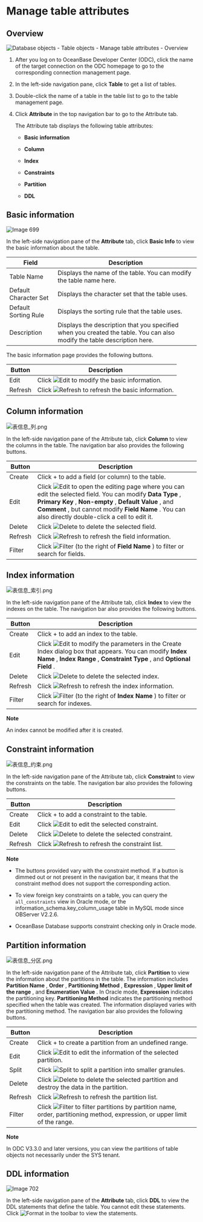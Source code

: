 Manage table attributes 
============================================



Overview 
-----------------------------

![Database objects - Table objects - Manage table attributes - Overview](https://help-static-aliyun-doc.aliyuncs.com/assets/img/en-US/0560960461/p358285.png)

1. After you log on to OceanBase Developer Center (ODC), click the name of the target connection on the ODC homepage to go to the corresponding connection management page.

   

2. In the left-side navigation pane, click **Table** to get a list of tables.

   

3. Double-click the name of a table in the table list to go to the table management page.

   

4. Click **Attribute** in the top navigation bar to go to the Attribute tab. 

   The Attribute tab displays the following table attributes:
   * **Basic information**

     
   
   * **Column**

     
   
   * **Index**

     
   
   * **Constraints**

     
   
   * **Partition**

     
   
   * **DDL**

     
   

   




Basic information 
--------------------------------------

![Image 699](https://help-static-aliyun-doc.aliyuncs.com/assets/img/en-US/0560960461/p281788.png)

In the left-side navigation pane of the **Attribute** tab, click **Basic Info** to view the basic information about the table.


|         Field         |                                                       Description                                                       |
|-----------------------|-------------------------------------------------------------------------------------------------------------------------|
| Table Name            | Displays the name of the table. You can modify the table name here.                                                     |
| Default Character Set | Displays the character set that the table uses.                                                                         |
| Default Sorting Rule  | Displays the sorting rule that the table uses.                                                                          |
| Description           | Displays the description that you specified when you created the table. You can also modify the table description here. |



The basic information page provides the following buttons.


| Button  |                                                               Description                                                               |
|---------|-----------------------------------------------------------------------------------------------------------------------------------------|
| Edit    | Click ![Edit](https://help-static-aliyun-doc.aliyuncs.com/assets/img/en-US/4411843561/p412792.jpg) to modify the basic information.     |
| Refresh | Click ![Refresh](https://help-static-aliyun-doc.aliyuncs.com/assets/img/en-US/8265511561/p412817.jpg) to refresh the basic information. |



Column information 
---------------------------------------

![表信息_列.png](https://help-static-aliyun-doc.aliyuncs.com/assets/img/en-US/6229586261/p138314.png "表信息_列.png")

In the left-side navigation pane of the Attribute tab, click **Column** to view the columns in the table. The navigation bar also provides the following buttons.


| Button  |                                                                                                                                                                            Description                                                                                                                                                                             |
|---------|--------------------------------------------------------------------------------------------------------------------------------------------------------------------------------------------------------------------------------------------------------------------------------------------------------------------------------------------------------------------|
| Create  | Click + to add a field (or column) to the table.                                                                                                                                                                                                                                                                                                                   |
| Edit    | Click ![Edit](https://help-static-aliyun-doc.aliyuncs.com/assets/img/en-US/4411843561/p412792.jpg) to open the editing page where you can edit the selected field. You can modify **Data Type** , **Primary Key** , **Non-empty** , **Default Value** , and **Comment** , but cannot modify **Field Name** . You can also directly double-click a cell to edit it. |
| Delete  | Click  ![Delete](https://help-static-aliyun-doc.aliyuncs.com/assets/img/en-US/4411843561/p412794.jpg) to delete the selected field.                                                                                                                                                                                                                                |
| Refresh | Click ![Refresh](https://help-static-aliyun-doc.aliyuncs.com/assets/img/en-US/8265511561/p412817.jpg) to refresh the field information.                                                                                                                                                                                                                            |
| Filter  | Click ![Filter](https://help-static-aliyun-doc.aliyuncs.com/assets/img/en-US/4411843561/p412788.jpg) (to the right of **Field Name** ) to filter or search for fields.                                                                                                                                                                                             |



Index information 
--------------------------------------

![表信息_索引.png](https://help-static-aliyun-doc.aliyuncs.com/assets/img/en-US/6229586261/p138315.png "表信息_索引.png")

In the left-side navigation pane of the Attribute tab, click **Index** to view the indexes on the table. The navigation bar also provides the following buttons.


| Button  |                                                                                                                                Description                                                                                                                                |
|---------|---------------------------------------------------------------------------------------------------------------------------------------------------------------------------------------------------------------------------------------------------------------------------|
| Create  | Click + to add an index to the table.                                                                                                                                                                                                                                     |
| Edit    | Click ![Edit](https://help-static-aliyun-doc.aliyuncs.com/assets/img/en-US/4411843561/p412792.jpg) to modify the parameters in the Create Index dialog box that appears. You can modify **Index Name** , **Index Range** , **Constraint Type** , and **Optional Field** . |
| Delete  | Click ![Delete](https://help-static-aliyun-doc.aliyuncs.com/assets/img/en-US/4411843561/p412794.jpg) to delete the selected index.                                                                                                                                        |
| Refresh | Click ![Refresh](https://help-static-aliyun-doc.aliyuncs.com/assets/img/en-US/8265511561/p412817.jpg) to refresh the index information.                                                                                                                                   |
| Filter  | Click ![Filter](https://help-static-aliyun-doc.aliyuncs.com/assets/img/en-US/4411843561/p412788.jpg) (to the right of **Index Name** ) to filter or search for indexes.                                                                                                   |


**Note**



An index cannot be modified after it is created.

Constraint information 
-------------------------------------------

![表信息_约束.png](https://help-static-aliyun-doc.aliyuncs.com/assets/img/en-US/6229586261/p138316.png "表信息_约束.png")

In the left-side navigation pane of the Attribute tab, click **Constraint** to view the constraints on the table. The navigation bar also provides the following buttons.


| Button  |                                                               Description                                                               |
|---------|-----------------------------------------------------------------------------------------------------------------------------------------|
| Create  | Click + to add a constraint to the table.                                                                                               |
| Edit    | Click ![Edit](https://help-static-aliyun-doc.aliyuncs.com/assets/img/en-US/4411843561/p412792.jpg) to edit the selected constraint.     |
| Delete  | Click ![Delete](https://help-static-aliyun-doc.aliyuncs.com/assets/img/en-US/4411843561/p412794.jpg) to delete the selected constraint. |
| Refresh | Click ![Refresh](https://help-static-aliyun-doc.aliyuncs.com/assets/img/en-US/8265511561/p412817.jpg) to refresh the constraint list.   |


**Note**



* The buttons provided vary with the constraint method. If a button is dimmed out or not present in the navigation bar, it means that the constraint method does not support the corresponding action.

  

* To view foreign key constraints on a table, you can query the `all_constraints` view in Oracle mode, or the information_schema.key_column_usage table in MySQL mode since OBServer V2.2.6.

  

* OceanBase Database supports constraint checking only in Oracle mode.

  




Partition information 
------------------------------------------

![表信息_分区.png](https://help-static-aliyun-doc.aliyuncs.com/assets/img/en-US/0254548461/p138317.png "表信息_分区.png")

In the left-side navigation pane of the Attribute tab, click **Partition** to view the information about the partitions in the table. The information includes **Partition Name** , **Order** , **Partitioning Method** , **Expression** , **Upper limit of the range** , and **Enumeration Value** . In Oracle mode, **Expression** indicates the partitioning key. **Partitioning Method** indicates the partitioning method specified when the table was created. The information displayed varies with the partitioning method. The navigation bar also provides the following buttons.


| Button  |                                                                                                    Description                                                                                                    |
|---------|-------------------------------------------------------------------------------------------------------------------------------------------------------------------------------------------------------------------|
| Create  | Click + to create a partition from an undefined range.                                                                                                                                                            |
| Edit    | Click ![Edit](https://help-static-aliyun-doc.aliyuncs.com/assets/img/en-US/4411843561/p412792.jpg) to edit the information of the selected partition.                                                             |
| Split   | Click ![Split](https://help-static-aliyun-doc.aliyuncs.com/assets/img/en-US/4411843561/p412855.jpg) to split a partition into smaller granules.                                                                   |
| Delete  | Click ![Delete](https://help-static-aliyun-doc.aliyuncs.com/assets/img/en-US/4411843561/p412794.jpg) to delete the selected partition and destroy the data in the partition.                                      |
| Refresh | Click ![Refresh](https://help-static-aliyun-doc.aliyuncs.com/assets/img/en-US/8265511561/p412817.jpg) to refresh the partition list.                                                                              |
| Filter  | Click ![Filter](https://help-static-aliyun-doc.aliyuncs.com/assets/img/en-US/4411843561/p423624.jpg) to filter partitions by partition name, order, partitioning method, expression, or upper limit of the range. |


**Note**



In ODC V3.3.0 and later versions, you can view the partitions of table objects not necessarily under the SYS tenant.



DDL information 
------------------------------------

![Image 702](https://help-static-aliyun-doc.aliyuncs.com/assets/img/en-US/7229586261/p281790.png)

In the left-side navigation pane of the **Attribute** tab, click **DDL** to view the DDL statements that define the table. You cannot edit these statements. Click ![Format](https://help-static-aliyun-doc.aliyuncs.com/assets/img/en-US/4411843561/p412851.jpg) in the toolbar to view the statements.



